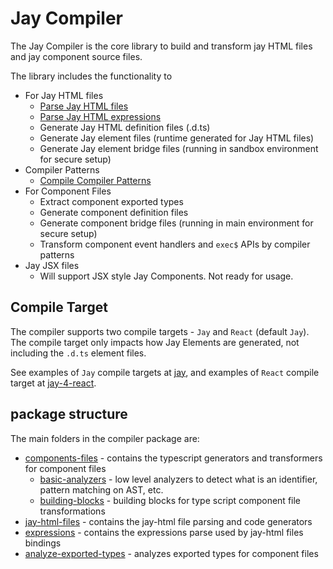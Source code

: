 # Jay Compiler

The Jay Compiler is the core library to build and transform jay HTML files and jay component source files.

The library includes the functionality to

- For Jay HTML files
  - [Parse Jay HTML files](../compiler-jay-html/readme.md)
  - [Parse Jay HTML expressions](../compiler-jay-html/readme.md#the--binding)
  - Generate Jay HTML definition files (.d.ts)
  - Generate Jay element files (runtime generated for Jay HTML files)
  - Generate Jay element bridge files (running in sandbox environment for secure setup)
- Compiler Patterns
  - [Compile Compiler Patterns](../compiler-jay-html/docs/compiler-patterns.md)
- For Component Files
  - Extract component exported types
  - Generate component definition files
  - Generate component bridge files (running in main environment for secure setup)
  - Transform component event handlers and `exec$` APIs by compiler patterns
- Jay JSX files
  - Will support JSX style Jay Components. Not ready for usage.

## Compile Target

The compiler supports two compile targets - `Jay` and `React` (default `Jay`).
The compile target only impacts how Jay Elements are generated, not including the `.d.ts` element files.

See examples of `Jay` compile targets at [jay](..%2F..%2F..%2Fexamples%2Fjay),
and examples of `React` compile target at [jay-4-react](..%2F..%2F..%2Fexamples%2Fjay-4-react).

## package structure

The main folders in the compiler package are:

- [components-files](lib/components-files) - contains the typescript generators and transformers for component files
  - [basic-analyzers](lib/components-files/basic-analyzers) - low level analyzers to detect what is an identifier,
    pattern matching on AST, etc.
  - [building-blocks](lib/components-files/building-blocks) - building blocks for type script component file transformations
- [jay-html-files](../compiler-jay-html) - contains the jay-html file parsing and code generators
- [expressions](../compiler-jay-html/lib/expressions) - contains the expressions parse used by jay-html files bindings
- [analyze-exported-types](../analyze-exported-types) - analyzes exported types for component files
